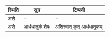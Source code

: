 | स्थिति | सूत्र | टिप्पणी |
| ----- | ------- | ------ |
| असे | - | - |
| असे | आर्धधातुकं शेषः | अशित्त्वात् कृत् आर्धधातुकम् |
